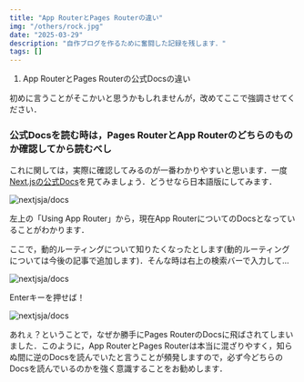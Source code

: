 ```yaml
---
title: "App RouterとPages Routerの違い"
img: "/others/rock.jpg"
date: "2025-03-29"
description: "自作ブログを作るために奮闘した記録を残します．"
tags: []
---
```


1. App RouterとPages Routerの公式Docsの違い

初めに言うことがそこかいと思うかもしれませんが，改めてここで強調させてください．

### 公式Docsを読む時は，Pages RouterとApp Routerのどちらのものか確認してから読むべし

これに関しては，実際に確認してみるのが一番わかりやすいと思います．一度[Next.jsの公式Docs](https://nextjsjp.org/docs)を見てみましょう．どうせなら日本語版にしてみます．

![nextjsja/docs](/posts/docs1.png)

左上の「Using App Router」から，現在App RouterについてのDocsとなっていることがわかります．

ここで，動的ルーティングについて知りたくなったとします(動的ルーティングについては今後の記事で追加します)．そんな時は右上の検索バーで入力して...

![nextjsja/docs](/posts/docs2.png)

Enterキーを押せば！

![nextjsja/docs](/posts/docs3.png)

あれぇ？ということで，なぜか勝手にPages RouterのDocsに飛ばされてしまいました．このように，App RouterとPages Routerは本当に混ざりやすく，知らぬ間に逆のDocsを読んでいたと言うことが頻発しますので，必ず今どちらのDocsを読んでいるのかを強く意識することをお勧めします．
